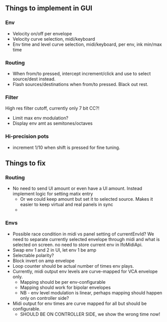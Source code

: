 ## Things to implement in GUI
### Env
- Velocity on/off per envelope
- Velocity curve selection, midi/keyboard
- Env time and level curve selection, midi/keyboard, per env, ink min/max time

### Routing
- When from/to pressed, intercept increment/click and use to select source/dest instead.
- Flash sources/destinations when from/to pressed. Black out rest.

### Filter
High res filter cutoff, currently only 7 bit CC?!
- Limit max env modulation?
- Display env amt as semitones/octaves

### Hi-precision pots
- increment 1/10 when shift is pressed for fine tuning.

## Things to fix
### Routing
- No need to send UI amount or even have a UI amount. Instead implement logic for setting matix entry
  - Or we could keep amount but set it to selected source. Makes it easier to keep virtual and real panels in sync
  - 
### Envs
- Possible race condition in midi vs panel setting of currentEnvId? We need to separate
currently selected envelope through midi and what is selected on screen. no need to
store current env in lfoMidiApi.
- Swap env 1 and 2 in UI, let env 1 be amp
- Selectable polarity?
- Block invert on amp envelope 
- Loop counter should be actual number of times env plays.
- Currently, midi output env levels are curve-mapped for VCA envelope only. 
  - Mapping should be per env-configurable
  - Mapping should work for bipolar envelopes
  - NB - env level modulation is linear, perhaps mapping should happen only on controller side?
- Midi output for env times are curve mapped for all but should be configurable. 
  - SHOULD BE ON CONTROLLER SIDE, we show the wrong time now!